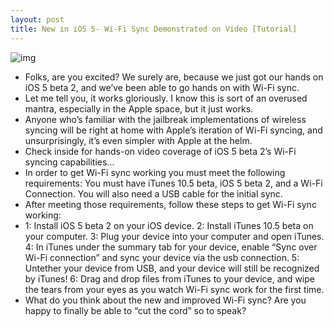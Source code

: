 ```yaml
---
layout: post
title: New in iOS 5- Wi-Fi Sync Demonstrated on Video [Tutorial]
---
```

![img](http://media.idownloadblog.com/wp-content/uploads/2011/06/Wi-Fi-Sync-Top.png)
* Folks, are you excited? We surely are, because we just got our hands on iOS 5 beta 2, and we’ve been able to go hands on with Wi-Fi sync.
* Let me tell you, it works gloriously. I know this is sort of an overused mantra, especially in the Apple space, but it just works.
* Anyone who’s familiar with the jailbreak implementations of wireless syncing will be right at home with Apple’s iteration of Wi-Fi syncing, and unsurprisingly, it’s even simpler with Apple at the helm.
* Check inside for hands-on video coverage of iOS 5 beta 2’s Wi-Fi syncing capabilities…
* In order to get Wi-Fi sync working you must meet the following requirements: You must have iTunes 10.5 beta, iOS 5 beta 2, and a Wi-Fi Connection. You will also need a USB cable for the initial sync.
* After meeting those requirements, follow these steps to get Wi-Fi sync working:
* 1: Install iOS 5 beta 2 on your iOS device. 2: Install iTunes 10.5 beta on your computer. 3: Plug your device into your computer and open iTunes. 4: In iTunes under the summary tab for your device, enable “Sync over Wi-Fi connection” and sync your device via the usb connection. 5: Untether your device from USB, and your device will still be recognized by iTunes! 6: Drag and drop files from iTunes to your device, and wipe the tears from your eyes as you watch Wi-Fi sync work for the first time.
* What do you think about the new and improved Wi-Fi sync? Are you happy to finally be able to “cut the cord” so to speak?

